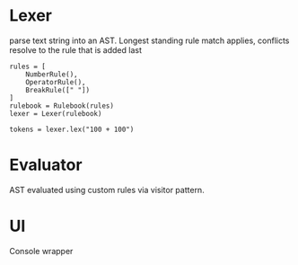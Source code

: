 # Lexer
parse text string into an AST. Longest standing rule match applies, conflicts resolve to the rule that is added last
```
rules = [
    NumberRule(),
    OperatorRule(),
    BreakRule([" "])
]
rulebook = Rulebook(rules)
lexer = Lexer(rulebook)

tokens = lexer.lex("100 + 100")
```

# Evaluator
AST evaluated using custom rules via visitor pattern.

# UI
Console wrapper
